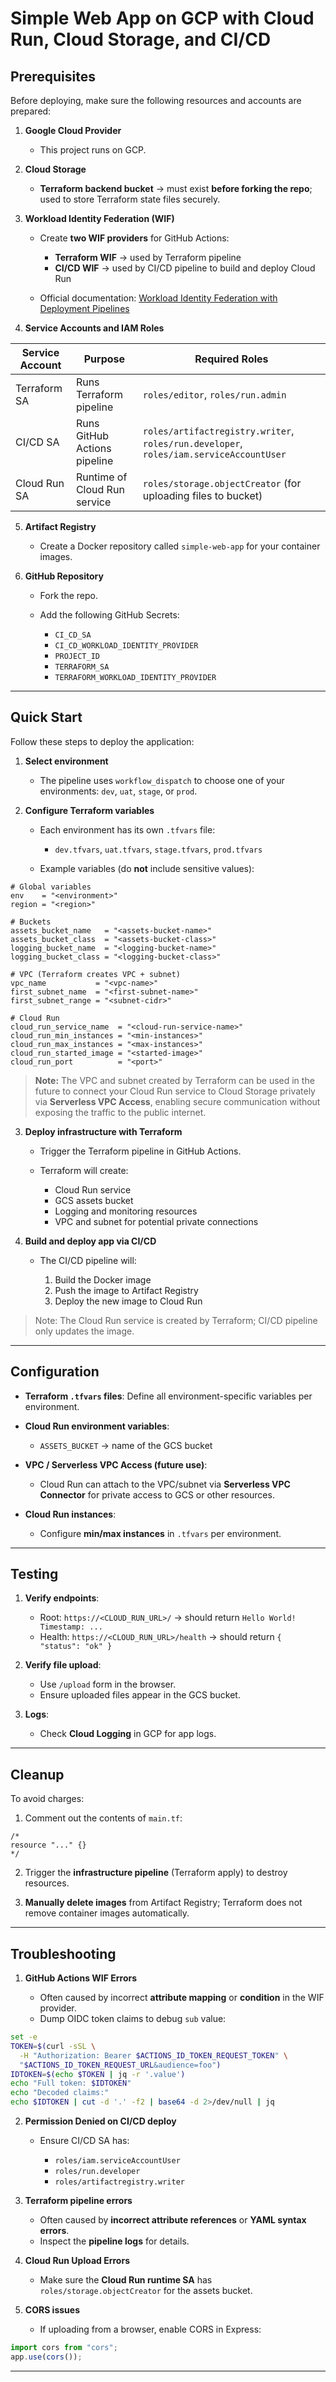 # Simple Web App on GCP with Cloud Run, Cloud Storage, and CI/CD

## Prerequisites

Before deploying, make sure the following resources and accounts are prepared:

1. **Google Cloud Provider**

   * This project runs on GCP.

2. **Cloud Storage**

   * **Terraform backend bucket** → must exist **before forking the repo**; used to store Terraform state files securely.

3. **Workload Identity Federation (WIF)**

   * Create **two WIF providers** for GitHub Actions:

     * **Terraform WIF** → used by Terraform pipeline
     * **CI/CD WIF** → used by CI/CD pipeline to build and deploy Cloud Run
   * Official documentation: [Workload Identity Federation with Deployment Pipelines](https://cloud.google.com/iam/docs/workload-identity-federation-with-deployment-pipelines)

4. **Service Accounts and IAM Roles**

| Service Account | Purpose                      | Required Roles                                                                         |
| --------------- | ---------------------------- | -------------------------------------------------------------------------------------- |
| Terraform SA    | Runs Terraform pipeline      | `roles/editor`, `roles/run.admin`                                                      |
| CI/CD SA        | Runs GitHub Actions pipeline | `roles/artifactregistry.writer`, `roles/run.developer`, `roles/iam.serviceAccountUser` |
| Cloud Run SA    | Runtime of Cloud Run service | `roles/storage.objectCreator` (for uploading files to bucket)                          |

5. **Artifact Registry**

   * Create a Docker repository called `simple-web-app` for your container images.

6. **GitHub Repository**

   * Fork the repo.
   * Add the following GitHub Secrets:

     * `CI_CD_SA`
     * `CI_CD_WORKLOAD_IDENTITY_PROVIDER`
     * `PROJECT_ID`
     * `TERRAFORM_SA`
     * `TERRAFORM_WORKLOAD_IDENTITY_PROVIDER`

---

## Quick Start

Follow these steps to deploy the application:

1. **Select environment**

   * The pipeline uses `workflow_dispatch` to choose one of your environments: `dev`, `uat`, `stage`, or `prod`.

2. **Configure Terraform variables**

   * Each environment has its own `.tfvars` file:

     * `dev.tfvars`, `uat.tfvars`, `stage.tfvars`, `prod.tfvars`
   * Example variables (do **not** include sensitive values):

```hcl
# Global variables
env    = "<environment>"
region = "<region>"

# Buckets
assets_bucket_name   = "<assets-bucket-name>"
assets_bucket_class  = "<assets-bucket-class>"
logging_bucket_name  = "<logging-bucket-name>"
logging_bucket_class = "<logging-bucket-class>"

# VPC (Terraform creates VPC + subnet)
vpc_name           = "<vpc-name>"
first_subnet_name  = "<first-subnet-name>"
first_subnet_range = "<subnet-cidr>"

# Cloud Run
cloud_run_service_name  = "<cloud-run-service-name>"
cloud_run_min_instances = "<min-instances>"
cloud_run_max_instances = "<max-instances>"
cloud_run_started_image = "<started-image>"
cloud_run_port          = "<port>"
```

> **Note:** The VPC and subnet created by Terraform can be used in the future to connect your Cloud Run service to Cloud Storage privately via **Serverless VPC Access**, enabling secure communication without exposing the traffic to the public internet.

3. **Deploy infrastructure with Terraform**

   * Trigger the Terraform pipeline in GitHub Actions.
   * Terraform will create:

     * Cloud Run service
     * GCS assets bucket
     * Logging and monitoring resources
     * VPC and subnet for potential private connections

4. **Build and deploy app via CI/CD**

   * The CI/CD pipeline will:

     1. Build the Docker image
     2. Push the image to Artifact Registry
     3. Deploy the new image to Cloud Run

> Note: The Cloud Run service is created by Terraform; CI/CD pipeline only updates the image.

---

## Configuration

* **Terraform `.tfvars` files**: Define all environment-specific variables per environment.
* **Cloud Run environment variables**:

  * `ASSETS_BUCKET` → name of the GCS bucket
* **VPC / Serverless VPC Access (future use)**:

  * Cloud Run can attach to the VPC/subnet via **Serverless VPC Connector** for private access to GCS or other resources.
* **Cloud Run instances**:

  * Configure **min/max instances** in `.tfvars` per environment.

---

## Testing

1. **Verify endpoints**:

   * Root: `https://<CLOUD_RUN_URL>/` → should return `Hello World! Timestamp: ...`
   * Health: `https://<CLOUD_RUN_URL>/health` → should return `{ "status": "ok" }`

2. **Verify file upload**:

   * Use `/upload` form in the browser.
   * Ensure uploaded files appear in the GCS bucket.

3. **Logs**:

   * Check **Cloud Logging** in GCP for app logs.

---

## Cleanup

To avoid charges:

1. Comment out the contents of `main.tf`:

```hcl
/*
resource "..." {}
*/
```

2. Trigger the **infrastructure pipeline** (Terraform apply) to destroy resources.

3. **Manually delete images** from Artifact Registry; Terraform does not remove container images automatically.

---

## Troubleshooting

1. **GitHub Actions WIF Errors**

   * Often caused by incorrect **attribute mapping** or **condition** in the WIF provider.
   * Dump OIDC token claims to debug `sub` value:

```bash
set -e
TOKEN=$(curl -sSL \
  -H "Authorization: Bearer $ACTIONS_ID_TOKEN_REQUEST_TOKEN" \
  "$ACTIONS_ID_TOKEN_REQUEST_URL&audience=foo")
IDTOKEN=$(echo $TOKEN | jq -r '.value')
echo "Full token: $IDTOKEN"
echo "Decoded claims:"
echo $IDTOKEN | cut -d '.' -f2 | base64 -d 2>/dev/null | jq
```

2. **Permission Denied on CI/CD deploy**

   * Ensure CI/CD SA has:

     * `roles/iam.serviceAccountUser`
     * `roles/run.developer`
     * `roles/artifactregistry.writer`

3. **Terraform pipeline errors**

   * Often caused by **incorrect attribute references** or **YAML syntax errors**.
   * Inspect the **pipeline logs** for details.

4. **Cloud Run Upload Errors**

   * Make sure the **Cloud Run runtime SA** has `roles/storage.objectCreator` for the assets bucket.

5. **CORS issues**

   * If uploading from a browser, enable CORS in Express:

```js
import cors from "cors";
app.use(cors());
```

---
